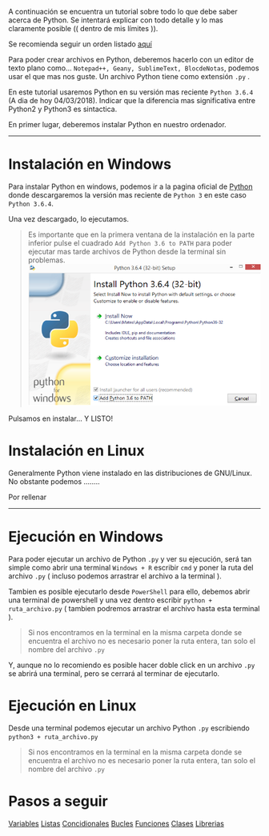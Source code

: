 A continuación se encuentra un tutorial sobre todo lo que debe saber acerca de Python. Se intentará explicar con todo detalle y lo mas claramente posible (( dentro de mis límites )).

Se recomienda seguir un orden listado [aquí]()

Para poder crear archivos en Python, deberemos hacerlo con un editor de texto plano como... `Notepad++, Geany, SublimeText, BlocdeNotas`, podemos usar el que mas nos guste. Un archivo Python tiene como extensión `.py` .

En este tutorial usaremos Python en su versión mas reciente `Python 3.6.4` (A dia de hoy 04/03/2018). Indicar que la diferencia mas significativa entre Python2 y Python3 es sintactica.

En primer lugar, deberemos instalar Python en nuestro ordenador.

***

# Instalación en Windows

Para instalar Python en windows, podemos ir a la pagina oficial de [Python](https://www.python.org/downloads/) donde descargaremos la versión mas reciente de `Python 3` en este caso `Python 3.6.4`.

Una vez descargado, lo ejecutamos.

> Es importante que en la primera ventana de la instalación en la parte inferior pulse el cuadrado `Add Python 3.6 to PATH` para poder ejecutar mas tarde archivos de Python desde la terminal sin problemas.
![Instalación Python en Windows](https://github.com/acruma/learn/blob/master/spanish/python/assets/InstallPythonWindow.png)

Pulsamos en instalar... Y LISTO!

# Instalación en Linux

Generalmente Python viene instalado en las distribuciones de GNU/Linux. No obstante podemos ........

Por rellenar

***

# Ejecución en Windows

Para poder ejecutar un archivo de Python `.py` y ver su ejecución, será tan simple como abrir una terminal `Windows + R` escribir `cmd` y poner la ruta del archivo `.py` ( incluso podemos arrastrar el archivo a la terminal ). 

Tambien es posible ejecutarlo desde `PowerShell` para ello, debemos abrir una terminal de powershell y una vez dentro escribir `python + ruta_archivo.py` ( tambien podremos arrastrar el archivo hasta esta terminal ).

>Si nos encontramos en la terminal en la misma carpeta donde se encuentra el archivo no es necesario poner la ruta entera, tan solo el nombre del archivo `.py`

Y, aunque no lo recomiendo es posible hacer doble click en un archivo `.py` se abrirá una terminal, pero se cerrará al terminar de ejecutarlo.

# Ejecución en Linux

Desde una terminal podemos ejecutar un archivo Python `.py` escribiendo `python3 + ruta_archivo.py`

>Si nos encontramos en la terminal en la misma carpeta donde se encuentra el archivo no es necesario poner la ruta entera, tan solo el nombre del archivo `.py`

# Pasos a seguir

[Variables]()
[Listas]()
[Concidionales]()
[Bucles]()
[Funciones]()
[Clases]()
[Librerias]()

